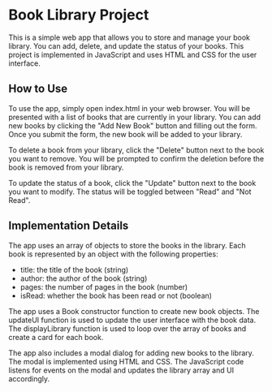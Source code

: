 # Book Library Project
This is a simple web app that allows you to store and manage your book library. You can add, delete, and update the status of your books. This project is implemented in JavaScript and uses HTML and CSS for the user interface.

## How to Use
To use the app, simply open index.html in your web browser. You will be presented with a list of books that are currently in your library. You can add new books by clicking the "Add New Book" button and filling out the form. Once you submit the form, the new book will be added to your library.

To delete a book from your library, click the "Delete" button next to the book you want to remove. You will be prompted to confirm the deletion before the book is removed from your library.

To update the status of a book, click the "Update" button next to the book you want to modify. The status will be toggled between "Read" and "Not Read".

## Implementation Details
The app uses an array of objects to store the books in the library. Each book is represented by an object with the following properties:

* title: the title of the book (string)
* author: the author of the book (string)
* pages: the number of pages in the book (number)
* isRead: whether the book has been read or not (boolean)

The app uses a Book constructor function to create new book objects. The updateUI function is used to update the user interface with the book data. The displayLibrary function is used to loop over the array of books and create a card for each book.

The app also includes a modal dialog for adding new books to the library. The modal is implemented using HTML and CSS. The JavaScript code listens for events on the modal and updates the library array and UI accordingly.